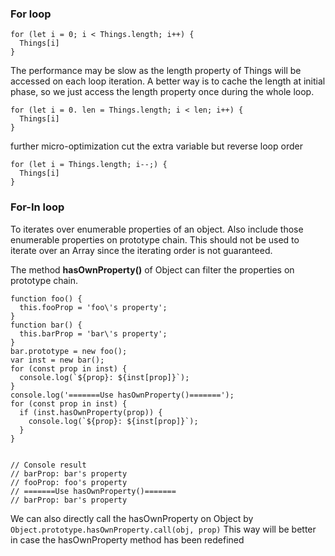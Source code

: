 ### For loop
```
for (let i = 0; i < Things.length; i++) {
  Things[i]
}
```
The performance may be slow as the length property of Things will be accessed on each loop iteration.
A better way is to cache the length at initial phase, so we just access the length property once during the whole loop.
```
for (let i = 0. len = Things.length; i < len; i++) {
  Things[i]
}
```
further micro-optimization
cut the extra variable but reverse loop order
```
for (let i = Things.length; i--;) {
  Things[i]
}
```
### For-In loop
To iterates over enumerable properties of an object. Also include those enumerable properties on prototype chain.
This should not be used to iterate over an Array since the iterating order is not guaranteed.

The method **hasOwnProperty()** of Object can filter the properties on prototype chain.
```
function foo() {
  this.fooProp = 'foo\'s property';
}
function bar() {
  this.barProp = 'bar\'s property';
}
bar.prototype = new foo();
var inst = new bar();
for (const prop in inst) {
  console.log(`${prop}: ${inst[prop]}`);
}
console.log('=======Use hasOwnProperty()=======');
for (const prop in inst) {
  if (inst.hasOwnProperty(prop)) {
    console.log(`${prop}: ${inst[prop]}`);
  }
}


// Console result
// barProp: bar's property
// fooProp: foo's property
// =======Use hasOwnProperty()=======
// barProp: bar's property
```

We can also directly call the hasOwnProperty on Object by `Object.prototype.hasOwnProperty.call(obj, prop)`
This way will be better in case the hasOwnProperty method has been redefined

